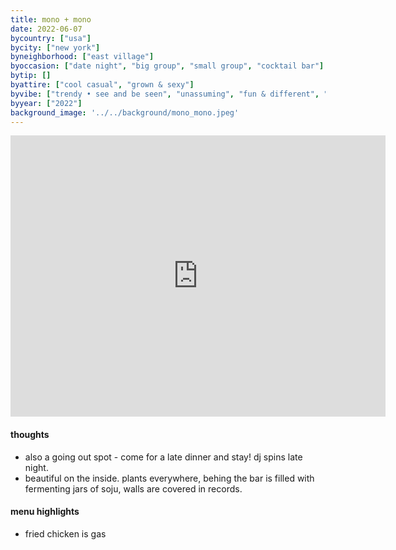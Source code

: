 ```yaml
---
title: mono + mono
date: 2022-06-07
bycountry: ["usa"]
bycity: ["new york"]
byneighborhood: ["east village"]
byoccasion: ["date night", "big group", "small group", "cocktail bar"]
bytip: []
byattire: ["cool casual", "grown & sexy"]
byvibe: ["trendy • see and be seen", "unassuming", "fun & different", "it's giving romance", "tropical • beach club", "dj is cooking with gas"]
byyear: ["2022"]
background_image: '../../background/mono_mono.jpeg'
---
```


<iframe src="https://www.google.com/maps/embed?pb=!1m18!1m12!1m3!1d3023.6643174768033!2d-73.99067982343522!3d40.72540563679405!2m3!1f0!2f0!3f0!3m2!1i1024!2i768!4f13.1!3m3!1m2!1s0x89c2598345118a79%3a0xaa4528f5cd710b30!2smono%2bmono!5e0!3m2!1sen!2sus!4v1696526397374!5m2!1sen!2sus" width="600" height="450" style="border:0;" allowfullscreen="" loading="lazy" referrerpolicy="no-referrer-when-downgrade"></iframe>

#### thoughts
* also a going out spot - come for a late dinner and stay! dj spins late night.
* beautiful on the inside. plants everywhere, behing the bar is filled with fermenting jars of soju, walls are covered in records. 

#### menu highlights
* fried chicken is gas